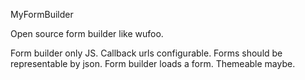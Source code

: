 MyFormBuilder

Open source form builder like wufoo.

Form builder only JS.
Callback urls configurable.
Forms should be representable by json.
Form builder loads a form.
Themeable maybe.
